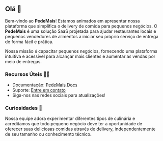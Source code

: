 ## Olá 👋

Bem-vindo ao **PedeMais**! Estamos animados em apresentar nossa plataforma que simplifica o delivery de comida para pequenos negócios. O **PedeMais** é uma solução SaaS projetada para ajudar restaurantes locais e pequenos vendedores de alimentos a iniciar seu próprio serviço de entrega de forma fácil e prática.

Nossa missão é capacitar pequenos negócios, fornecendo uma plataforma intuitiva e acessível para alcançar mais clientes e aumentar as vendas por meio de entregas.

### Recursos Úteis 👩‍💻

- Documentação: [PedeMais Docs](https://pedemais.ai/docs)
- Suporte: [Entre em contato](mailto:support@pedemais.ai)
- Siga-nos nas redes sociais para atualizações!

### Curiosidades 🍿

Nossa equipe adora experimentar diferentes tipos de culinária e acreditamos que todo pequeno negócio deve ter a oportunidade de oferecer suas deliciosas comidas através de delivery, independentemente de seu tamanho ou conhecimento técnico.
